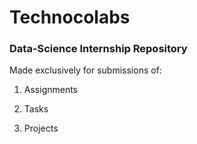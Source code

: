 # Technocolabs

### Data-Science Internship Repository
Made exclusively for submissions of:

1) Assignments

2) Tasks

3) Projects
